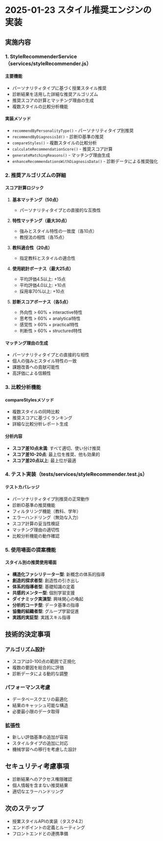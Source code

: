 # 2025-01-23 スタイル推奨エンジンの実装

## 実施内容

### 1. StyleRecommenderService（services/styleRecommender.js）

#### 主要機能
- パーソナリティタイプに基づく授業スタイル推奨
- 診断結果を活用した詳細な推奨アルゴリズム
- 推奨スコアの計算とマッチング理由の生成
- 複数スタイルの比較分析機能

#### 実装メソッド
- `recommendByPersonalityType()` - パーソナリティタイプ別推奨
- `recommendByDiagnosisId()` - 診断ID基準の推奨
- `compareStyles()` - 複数スタイルの比較分析
- `calculateRecommendationScore()` - 推奨スコア計算
- `generateMatchingReasons()` - マッチング理由生成
- `enhanceRecommendationsWithDiagnosisData()` - 診断データによる推奨強化

### 2. 推奨アルゴリズムの詳細

#### スコア計算ロジック
1. **基本マッチング（50点）**
   - パーソナリティタイプとの直接的な互換性

2. **特性マッチング（最大30点）**
   - 強みとスタイル特性の一致度（各10点）
   - 教授法の相性（各15点）

3. **教科適合性（20点）**
   - 指定教科とスタイルの適合性

4. **使用統計ボーナス（最大25点）**
   - 平均評価4.5以上: +15点
   - 平均評価4.0以上: +10点
   - 採用率70%以上: +10点

5. **診断スコアボーナス（各5点）**
   - 外向性 > 60% + interactive特性
   - 思考性 > 60% + analytical特性
   - 感覚性 > 60% + practical特性
   - 判断性 > 60% + structured特性

#### マッチング理由の生成
- パーソナリティタイプとの直接的な相性
- 個人の強みとスタイル特性の一致
- 課題改善への貢献可能性
- 高評価による信頼性

### 3. 比較分析機能

#### compareStylesメソッド
- 複数スタイルの同時比較
- 推奨スコアに基づくランキング
- 詳細な比較分析レポート生成

#### 分析内容
- **スコア差10点未満**: すべて適切、使い分け推奨
- **スコア差10-20点**: 最上位を推奨、他も効果的
- **スコア差20点以上**: 最上位が最適

### 4. テスト実装（__tests__/services/styleRecommender.test.js）

#### テストカバレッジ
- パーソナリティタイプ別推奨の正常動作
- 診断ID基準の推奨機能
- フィルタリング機能（教科、学年）
- エラーハンドリング（無効な入力）
- スコア計算の妥当性検証
- マッチング理由の適切性
- 比較分析機能の動作確認

### 5. 使用場面の提案機能

#### スタイル別の推奨使用場面
- **構造化ファシリテーター型**: 新概念の体系的指導
- **創造的探求者型**: 創造性の引き出し
- **体系的指導者型**: 基礎知識の定着
- **共感的メンター型**: 個別学習支援
- **ダイナミック実演型**: 興味関心の喚起
- **分析的コーチ型**: データ基準の指導
- **協働的組織者型**: グループ学習促進
- **実践的実証型**: 実践スキル指導

## 技術的決定事項

### アルゴリズム設計
- スコアは0-100点の範囲で正規化
- 複数の要因を総合的に評価
- 診断データによる動的な調整

### パフォーマンス考慮
- データベースクエリの最適化
- 結果のキャッシュ可能な構造
- 必要最小限のデータ取得

### 拡張性
- 新しい評価基準の追加が容易
- スタイルタイプの追加に対応
- 機械学習への移行を考慮した設計

## セキュリティ考慮事項
- 診断結果へのアクセス権限確認
- 個人情報を含まない推奨結果
- 適切なエラーハンドリング

## 次のステップ
- 授業スタイルAPIの実装（タスク4.2）
- エンドポイントの定義とルーティング
- フロントエンドとの連携準備